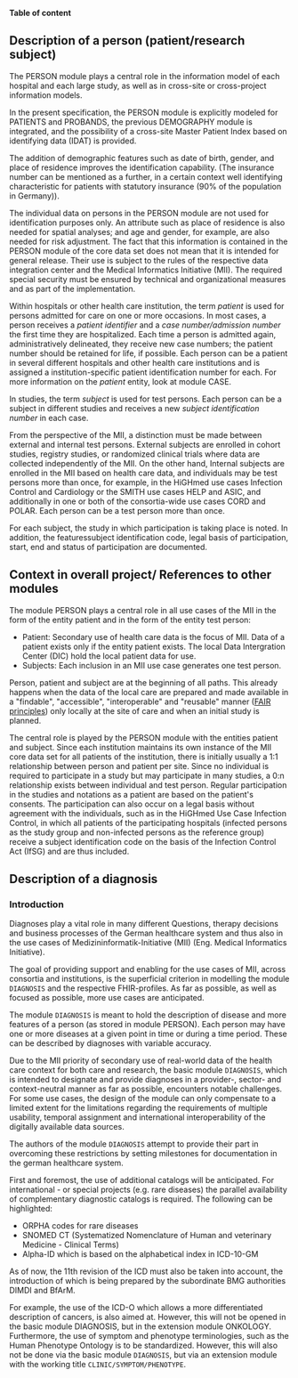 
**Table of content**


## Description of a person (patient/research subject) ##
The PERSON module plays a central role in the information model of each hospital and each large study, as well as in cross-site or cross-project information models.
 
In the present specification, the PERSON module is explicitly modeled for PATIENTS and PROBANDS, the previous DEMOGRAPHY module is integrated, and the possibility of a cross-site Master Patient Index based on identifying data (IDAT) is provided.
 
The addition of demographic features such as date of birth, gender, and place of residence improves the identification capability. (The insurance number can be mentioned as a further, in a certain context well identifying characteristic for patients with statutory insurance (90% of the population in Germany)).
 
The individual data on persons in the PERSON module are not used for identification purposes only. An attribute such as place of residence is also needed for spatial analyses; and age and gender, for example, are also needed for risk adjustment. The fact that this information is contained in the PERSON module of the core data set does not mean that it is intended for general release. Their use is subject to the rules of the respective data integration center and the Medical Informatics Initiative (MII). The required special security must be ensured by technical and organizational measures and as part of the implementation.
 
Within hospitals or other health care institution, the term *patient* is used for persons admitted for care on one or more occasions. In most cases, a person receives a *patient identifier* and a *case number/admission number* the first time they are hospitalized. Each time a person is admitted again, administratively delineated, they receive new case numbers; the patient number should be retained for life, if possible. Each person can be a patient in several different hospitals and other health care institutions and is assigned a institution-specific patient identification number for each. For more information on the *patient* entity, look at module CASE.
 
In studies, the term *subject* is used for test persons. Each person can be a subject in different studies and receives a new *subject identification number* in each case.
 
From the perspective of the MII, a distinction must be made between external and internal test persons. External subjects are enrolled in cohort studies, registry studies, or randomized clinical trials where data are collected independently of the MII. On the other hand, Internal subjects are enrolled in the MII based on health care data, and individuals may be test persons more than once, for example, in the HiGHmed use cases Infection Control and Cardiology or the SMITH use cases HELP and ASIC, and additionally in one or both of the consortia-wide use cases CORD and POLAR. Each person can be a test person more than once.
 
For each subject, the study in which participation is taking place is noted. In addition, the featuressubject identification code, legal basis of participation, start, end and status of participation are documented.


## Context in overall project/ References to other modules ##
The module PERSON plays a central role in all use cases of the MII in the form of the entity patient and in the form of the entity test person:
- Patient: Secondary use of health care data is the focus of MII. Data of a patient exists only if the entity patient exists. The local Data Intergration Center (DIC) hold the local patient data for use.
- Subjects: Each inclusion in an MII use case generates one test person.
 
Person, patient and subject are at the beginning of all paths. This already happens when the data of the local care are prepared and made available in a "findable", "accessible", "interoperable" and "reusable" manner ([FAIR principles](https://www.go-fair.org/fair-principles/)) only locally at the site of care and when an initial study is planned.
 
The central role is played by the PERSON module with the entities patient and subject. Since each institution maintains its own instance of the MII core data set for all patients of the institution, there is initially usually a 1:1 relationship between person and patient per site. Since no individual is required to participate in a study but may participate in many studies, a 0:n relationship exists between individual and test person. Regular participation in the studies and notations as a patient are based on the patient's consents. The participation can also occur on a legal basis without agreement with the individuals, such as in the HiGHmed Use Case Infection Control, in which all patients of the participating hospitals (infected persons as the study group and non-infected persons as the reference group) receive a subject identification code on the basis of the Infection Control Act (IfSG) and are thus included.



## Description of a diagnosis
### Introduction
Diagnoses play a vital role in many different Questions, therapy decisions and business processes of the German healthcare system and thus also in the use cases of Medizininformatik-Initiative (MII) (Eng. Medical Informatics Initiative).

The goal of providing support and enabling for the use cases of MII, across consortia and institutions, is the superficial criterion in modelling the module `DIAGNOSIS` and the respective FHIR-profiles.
As far as possible, as well as focused as possible, more use cases are anticipated. 

The module `DIAGNOSIS` is meant to hold the description of disease and more features of a person (as stored in module PERSON). Each person may have one or more diseases at a given point in time or during a time period. These can be described by diagnoses with variable accuracy. 

Due to the MII priority of secondary use of real-world data of the health care context for both care and research, the basic module `DIAGNOSIS`, which is intended to designate and provide diagnoses in a provider-, sector- and context-neutral manner as far as possible, encounters notable challenges. For some use cases, the design of the module can only compensate to a limited extent for the limitations regarding the requirements of multiple usability, temporal assignment and international interoperability of the digitally available data sources.

The authors of the module `DIAGNOSIS` attempt to provide their part in overcoming these restrictions by setting milestones for documentation in the german healthcare system.

First and foremost, the use of additional catalogs will be anticipated. For international - or special projects (e.g. rare diseases) the parallel availability of complementary diagnostic catalogs is required. The following can be highlighted:

- ORPHA codes for rare diseases
- SNOMED CT (Systematized Nomenclature of Human and veterinary Medicine - Clinical Terms)
- Alpha-ID which is based on the alphabetical index in ICD-10-GM

As of now, the 11th revision of the ICD must also be taken into account, the introduction of which is being prepared by the subordinate BMG authorities DIMDI and BfArM. 

For example, the use of the ICD-O which allows a more differentiated
description of cancers, is also aimed at. 
However, this will not be opened in the basic module DIAGNOSIS, 
but in the extension module ONKOLOGY. 
Furthermore, the use of symptom and phenotype terminologies, 
such as the Human Phenotype Ontology is to be standardized. 
However, this will also not be done via the basic module `DIAGNOSIS`, but via an extension module with the working title `CLINIC/SYMPTOM/PHENOTYPE`. 